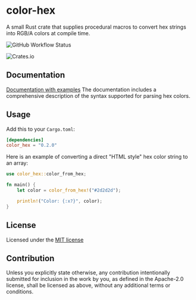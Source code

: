 # color-hex
A small Rust crate that supplies procedural macros to convert hex strings into RGB/A colors at compile time.

![GitHub Workflow Status](https://img.shields.io/github/workflow/status/newcomb-luke/color-hex/Rust%20CI)

![Crates.io](https://img.shields.io/crates/v/color-hex)

## Documentation

[Documentation with examples](https://docs.rs/color-hex) The documentation includes a comprehensive description of the syntax supported for parsing hex colors.

## Usage

Add this to your `Cargo.toml`:

```toml
[dependencies]
color_hex = "0.2.0"
```

Here is an example of converting a direct "HTML style" hex color string to an array:

```Rust
use color_hex::color_from_hex;

fn main() {
    let color = color_from_hex!("#2d2d2d");

    println!("Color: {:x?}", color);
}
```

## License

Licensed under the [MIT license](http://opensource.org/licenses/MIT)

## Contribution

Unless you explicitly state otherwise, any contribution intentionally submitted for inclusion in the work by you, as defined in the Apache-2.0 license,
shall be licensed as above, without any additional terms or conditions.
